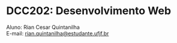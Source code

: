 # DCC202: Desenvolvimento Web
Aluno: Rian Cesar Quintanilha </br>
E-mail: rian.quintanilha@estudante.ufjf.br
